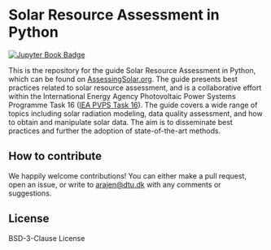# Solar Resource Assessment in Python
[![Jupyter Book Badge](https://jupyterbook.org/badge.svg)](https://assessingsolar.org)

This is the repository for the guide Solar Resource Assessment in Python, which can be found on [AssessingSolar.org](https://assessingsolar.org/). The guide presents best practices related to solar resource assessment, and is a collaborative effort within the International Energy Agency Photovoltaic Power Systems Programme Task 16 ([IEA PVPS Task 16](https://iea-pvps.org/research-tasks/solar-resource-for-high-penetration-and-large-scale-applications/contacts_t16/)). The guide covers a wide range of topics including solar radiation modeling, data quality assessment, and how to obtain and manipulate solar data. The aim is to disseminate best practices and further the adoption of state-of-the-art methods.


## How to contribute
We happily welcome contributions! You can either make a pull request, open an issue, or write to arajen@dtu.dk with any comments or suggestions.

## License
BSD-3-Clause License
